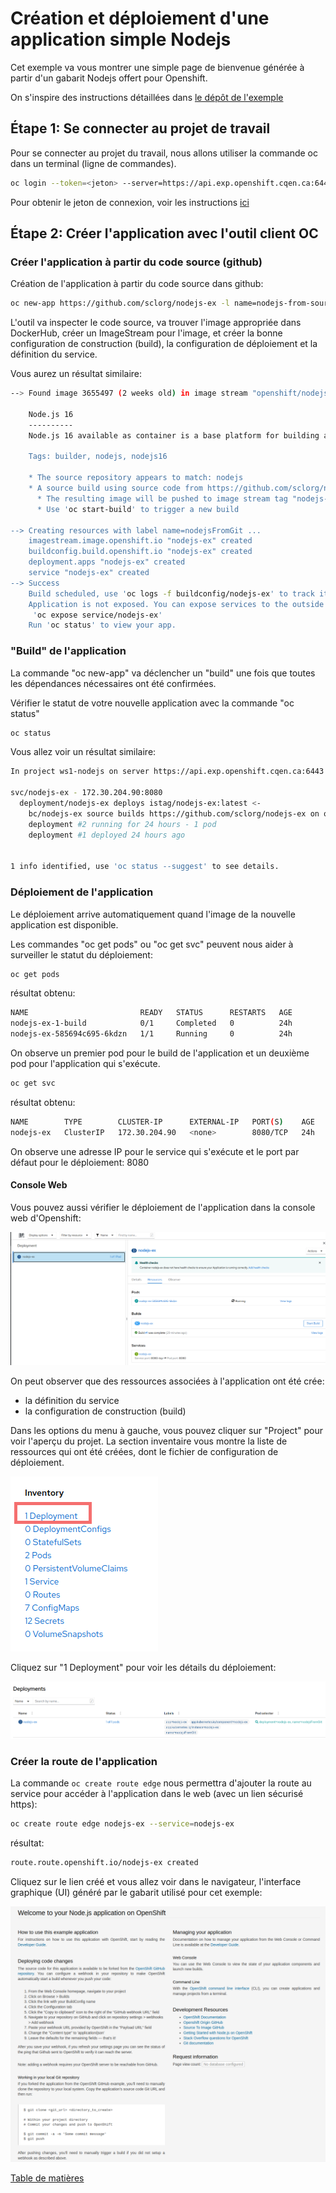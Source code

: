 # Création et déploiement d'une application simple Nodejs

Cet exemple va vous montrer une simple page de bienvenue générée à partir d'un gabarit Nodejs offert pour Openshift.

On s'inspire des instructions détaillées dans [le dépôt de l'exemple](https://github.com/sclorg/nodejs-ex)

## Étape 1: Se connecter au projet de travail
Pour se connecter au projet du travail, nous allons utiliser la commande oc dans un terminal (ligne de commandes).
```bash
oc login --token=<jeton> --server=https://api.exp.openshift.cqen.ca:6443
```
Pour obtenir le jeton de connexion, voir les instructions [ici](../../Readme-HandsOn.md#se-connecter-au-cluster-dopenshiftoutilsocreadmemdse-connecter-au-cluster-dopenshift)

## Étape 2: Créer l'application avec l'outil client OC

### Créer l'application à partir du code source (github)
Création de l'application à partir du code source dans github:

```bash
oc new-app https://github.com/sclorg/nodejs-ex -l name=nodejs-from-source
```

L'outil va inspecter le code source, va trouver l'image appropriée dans DockerHub, créer un ImageStream pour l'image, et créer la bonne configuration de construction (build), la configuration de déploiement et la définition du service.

Vous aurez un résultat similaire:
```bash
--> Found image 3655497 (2 weeks old) in image stream "openshift/nodejs" under tag "16-ubi8" for "nodejs"

    Node.js 16 
    ---------- 
    Node.js 16 available as container is a base platform for building and running various Node.js 16 applications and frameworks. Node.js is a platform built on Chrome's JavaScript runtime for easily building fast, scalable network applications. Node.js uses an event-driven, non-blocking I/O model that makes it lightweight and efficient, perfect for data-intensive real-time applications that run across distributed devices.

    Tags: builder, nodejs, nodejs16

    * The source repository appears to match: nodejs
    * A source build using source code from https://github.com/sclorg/nodejs-ex will be created
      * The resulting image will be pushed to image stream tag "nodejs-ex:latest"
      * Use 'oc start-build' to trigger a new build

--> Creating resources with label name=nodejsFromGit ...
    imagestream.image.openshift.io "nodejs-ex" created
    buildconfig.build.openshift.io "nodejs-ex" created
    deployment.apps "nodejs-ex" created
    service "nodejs-ex" created
--> Success
    Build scheduled, use 'oc logs -f buildconfig/nodejs-ex' to track its progress.
    Application is not exposed. You can expose services to the outside world by executing one or more of the commands below:
     'oc expose service/nodejs-ex' 
    Run 'oc status' to view your app.
```

### "Build" de l'application

La commande "oc new-app" va déclencher un "build" une fois que toutes les dépendances nécessaires ont été confirmées.

Vérifier le statut de votre nouvelle application avec la commande "oc status"
```bash
oc status
```

Vous allez voir un résultat similaire:
```bash
In project ws1-nodejs on server https://api.exp.openshift.cqen.ca:6443

svc/nodejs-ex - 172.30.204.90:8080
  deployment/nodejs-ex deploys istag/nodejs-ex:latest <-
    bc/nodejs-ex source builds https://github.com/sclorg/nodejs-ex on openshift/nodejs:16-ubi8 
    deployment #2 running for 24 hours - 1 pod
    deployment #1 deployed 24 hours ago


1 info identified, use 'oc status --suggest' to see details.
```

### Déploiement de l'application
Le déploiement arrive automatiquement quand l'image de la nouvelle  application est disponible.

Les commandes "oc get pods" ou "oc get svc" peuvent nous aider à surveiller le statut du déploiement:

```bash
oc get pods
```
résultat obtenu:
```bash
NAME                         READY   STATUS      RESTARTS   AGE
nodejs-ex-1-build            0/1     Completed   0          24h
nodejs-ex-585694c695-6kdzn   1/1     Running     0          24h
```
On observe un premier pod pour le build de l'application et un deuxième pod pour l'application qui s'exécute.

```bash
oc get svc
```
résultat obtenu:
```bash
NAME        TYPE        CLUSTER-IP      EXTERNAL-IP   PORT(S)    AGE
nodejs-ex   ClusterIP   172.30.204.90   <none>        8080/TCP   24h
```
On observe une adresse IP pour le service qui s'exécute et le port par défaut pour le déploiement: 8080

#### Console Web
Vous pouvez aussi vérifier le déploiement de l'application dans la console web d'Openshift:

![ocp-web-projet-cree](images/ocp-web-console-nodejs-from-github-created.png)

On peut observer que des ressources associées à l'application ont été crée:
- la définition du service
- la configuration de construction (build)

Dans les options du menu à gauche, vous pouvez cliquer sur "Project" pour voir l'aperçu du projet. La section inventaire vous montre la liste de ressources qui ont été créées, dont le fichier de configuration de déploiement.

![ocp-web-project-inventaire](images/ocp-web-console-nodejs-from-github-inventory.png)

Cliquez sur "1 Deployment" pour voir les détails du déploiement:

![ocp-web-nodejs-deploiement](images/ocp-web-console-nodejs-deployment.png)

### Créer la route de l'application
La commande `oc create route edge` nous permettra d'ajouter la route au service pour accéder à l'application dans le web (avec un lien sécurisé https):

```bash
oc create route edge nodejs-ex --service=nodejs-ex
```
résultat:
```bash
route.route.openshift.io/nodejs-ex created
```

Cliquez sur le lien créé et vous allez voir dans le navigateur, l'interface graphique (UI) généré par le gabarit utilisé pour cet exemple:

![ocp-web-nodejs-ui](images/ocp-deployed-nodejs-ui.png)



[Table de matières](README.md)